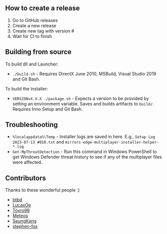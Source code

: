 ## How to create a release

1. Go to GitHub releases
2. Create a new release
3. Create new tag with version #
4. Wait for CI to finish

## Building from source

To build dll and Launcher:
- `./build.sh` - Requires DirectX June 2010, MSBuild, Visual Studio 2019 and Git Bash.

To build the installer:
- `VERSION=X.X.X ./package.sh` - Expects a version to be provided by setting an environment variable. Saves and builds artifacts to `build/`. Requires Inno Setup and Git Bash.

## Troubleshooting

- `%localappdata%\Temp` - Installer logs are saved in here. E.g., `Setup Log 2023-07-13 #010.txt`
  and `mirrors-edge-multiplayer-installer-helper-*.log`
- `Get-MpThreatDetection` - Run this command in Windows PowerShell to get Windows Defender threat history to see if any of the multiplayer files were affected. 

## Contributors

Thanks to these wonderful people :)

- [btbd](https://github.com/btbd)
- [LucasOe](https://github.com/LucasOe)
- [Toyro98](https://github.com/Toyro98)
- [Meteos](https://github.com/masoukaze)
- [SeungKang](https://github.com/SeungKang)
- [stephen-fox](https://github.com/stephen-fox)
